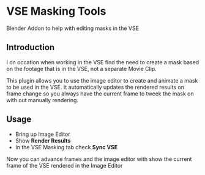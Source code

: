 
# VSE Masking Tools

Blender Addon to help with editing masks in the VSE

## Introduction

I on occation when working in the VSE find the need to create a mask
based on the footage that is in the VSE, not a separate Movie Clip.

This plugin allows you to use the image editor to create and animate a
mask to be used in the VSE. It automatically updates the rendered
results on frame change so you always have the current frame to tweek
the mask on with out manually rendering.

## Usage

 * Bring up Image Editor
 * Show **Render Results**
 * In the VSE Masking tab check **Sync VSE**

Now you can advance frames and the image editor with show the current
frame of the VSE rendered in the Image Editor